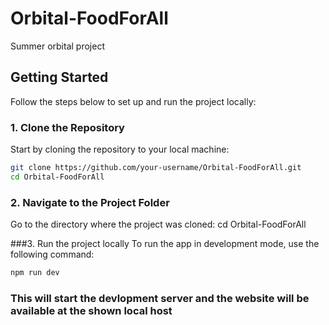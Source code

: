 # Orbital-FoodForAll
Summer orbital project 

## Getting Started

Follow the steps below to set up and run the project locally:

### 1. Clone the Repository

Start by cloning the repository to your local machine:

```bash
git clone https://github.com/your-username/Orbital-FoodForAll.git
cd Orbital-FoodForAll
```

### 2. Navigate to the Project Folder
Go to the directory where the project was cloned: 
cd Orbital-FoodForAll

###3. Run the project locally
To run the app in development mode, use the following command: 

```bash
npm run dev
```

### This will start the devlopment server and the website will be available at the shown local host

